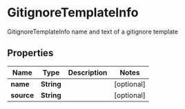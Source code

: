 

# GitignoreTemplateInfo

GitignoreTemplateInfo name and text of a gitignore template

## Properties

| Name | Type | Description | Notes |
|------------ | ------------- | ------------- | -------------|
|**name** | **String** |  |  [optional] |
|**source** | **String** |  |  [optional] |



